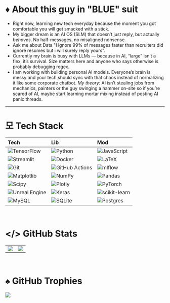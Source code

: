 # ♦ About this guy in "BLUE" suit

- Right now, learning new tech everyday because the moment you got comfortable you will get smacked with a stick.
- My bigger dream is an AI OS (SLM) that doesn’t just reply, but actually *behaves*. No half-messages, no misaligned nonsense.
- Ask me about Data "I ignore 99% of messages faster than recruiters did ignore resumes but i will surely reply yours".
- Currently my brain is busy with LLMs — because in AI, “large” isn’t a flex, it’s survival. Size matters here and anyone who says otherwise is probably debugging regex.
- I am working with building personal AI models. Everyone’s brain is messy and your tech should sync with that chaos instead of normalizing it like some corporate chatbot.
*My theory:* AI isn’t stealing jobs from mechanics, painters or the guy swinging a hammer on-site so if you’re scared of AI, maybe start learning mortar mixing instead of posting AI panic threads.

---


# 모 Tech Stack

| Tech | Lib | Mod |
| :--- | :--- | :--- |
| ![TensorFlow](https://img.shields.io/badge/TensorFlow-%23FF6F00.svg?style=plastic&logo=TensorFlow&logoColor=white) | ![Python](https://img.shields.io/badge/python-3670A0?style=plastic&logo=python&logoColor=ffdd54) | ![JavaScript](https://img.shields.io/badge/javascript-%23323330.svg?style=plastic&logo=javascript&logoColor=%23F7DF1E) 
| ![Streamlit](https://img.shields.io/badge/Streamlit-%23FE4B4B.svg?style=plastic&logo=streamlit&logoColor=white) | ![Docker](https://img.shields.io/badge/docker-%230db7ed.svg?style=plastic&logo=docker&logoColor=white) | ![LaTeX](https://img.shields.io/badge/latex-%23008080.svg?style=plastic&logo=latex&logoColor=white) 
| ![Git](https://img.shields.io/badge/git-%23F05033.svg?style=plastic&logo=git&logoColor=white) |  ![GitHub Actions](https://img.shields.io/badge/github%20actions-%232671E5.svg?style=plastic&logo=githubactions&logoColor=white) | ![mlflow](https://img.shields.io/badge/mlflow-%23d9ead3.svg?style=plastic&logo=numpy&logoColor=blue) 
| ![Matplotlib](https://img.shields.io/badge/Matplotlib-%23ffffff.svg?style=plastic&logo=Matplotlib&logoColor=black) | ![NumPy](https://img.shields.io/badge/numpy-%23013243.svg?style=plastic&logo=numpy&logoColor=white) | ![Pandas](https://img.shields.io/badge/pandas-%23150458.svg?style=plastic&logo=pandas&logoColor=white) 
| ![Scipy](https://img.shields.io/badge/SciPy-%230C55A5.svg?style=plastic&logo=scipy&logoColor=white) | ![Plotly](https://img.shields.io/badge/Plotly-%233F4F75.svg?style=plastic&logo=plotly&logoColor=white) | ![PyTorch](https://img.shields.io/badge/PyTorch-%23EE4C2C.svg?style=plastic&logo=PyTorch&logoColor=white) 
| ![Unreal Engine](https://img.shields.io/badge/unrealengine-%23313131.svg?style=plastic&logo=unrealengine&logoColor=white) | ![Keras](https://img.shields.io/badge/Keras-%23D00000.svg?style=plastic&logo=Keras&logoColor=white) | ![scikit-learn](https://img.shields.io/badge/scikit--learn-%23F7931E.svg?style=plastic&logo=scikit-learn&logoColor=white) 
| ![MySQL](https://img.shields.io/badge/mysql-4479A1.svg?style=plastic&logo=mysql&logoColor=white) | ![SQLite](https://img.shields.io/badge/sqlite-%2307405e.svg?style=plastic&logo=sqlite&logoColor=white) | ![Postgres](https://img.shields.io/badge/postgres-%23316192.svg?style=plastic&logo=postgresql&logoColor=white)

<br/>

# </> GitHub Stats
| | |
| :--- | :--- |
| ![](https://github-readme-stats.vercel.app/api?username=kush-agra-soni&theme=blueberry&hide_border=false&include_all_commits=true&count_private=true)<br/> | ![](https://nirzak-streak-stats.vercel.app/?user=kush-agra-soni&theme=blueberry&hide_border=false)<br/> | 

<br/>

# ♠ GitHub Trophies

![](https://github-profile-trophy.vercel.app/?username=kush-agra-soni&theme=radical&no-frame=true&no-bg=false&margin-w=4)
